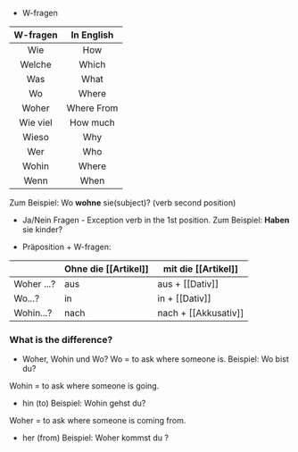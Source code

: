 - W-fragen

| W-fragen | In English |
| :------: | :--------: |
|   Wie    |    How     |
|  Welche  |   Which    |
|   Was    |    What    |
|    Wo    |   Where    |
|  Woher   | Where From |
| Wie viel |  How much  |
|  Wieso   |    Why     |
|   Wer    |    Who     |
|  Wohin   |   Where    |
|   Wenn   |    When    |

Zum Beispiel: 
	Wo **wohne** sie(subject)? (verb second position)
	

- Ja/Nein Fragen
		- Exception verb in the 1st position. 
Zum Beispiel: 
	**Haben** sie kinder? 

*  Präposition + W-fragen:

|            | Ohne die [[Artikel]] | mit die [[Artikel]]  |
| ---------- | -------------------- | -------------------- |
| Woher ...? | aus                  | aus + [[Dativ]]      |
| Wo...?     | in                   | in + [[Dativ]]       |
| Wohin...?  | nach                 | nach + [[Akkusativ]] |

### What is the difference?

 + Woher, Wohin und Wo?
Wo = to ask where someone is.
Beispiel: 
	Wo bist du? 

Wohin = to ask where someone is going.
+ hin (to)
Beispiel:
	Wohin gehst du? 
	
Woher = to ask where someone is coming from.
+ her (from)
Beispiel: 
	Woher kommst du ?